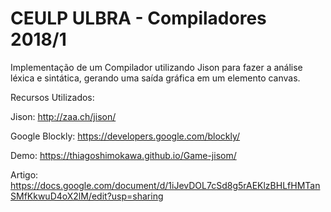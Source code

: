 # CEULP ULBRA - Compiladores 2018/1
Implementação de um Compilador utilizando Jison para fazer
a análise léxica e sintática, gerando uma saída gráfica 
em um elemento canvas.

Recursos Utilizados:

Jison: http://zaa.ch/jison/ 

Google Blockly: https://developers.google.com/blockly/


Demo: https://thiagoshimokawa.github.io/Game-jisom/

Artigo: https://docs.google.com/document/d/1iJevDOL7cSd8g5rAEKlzBHLfHMTanSMfKkwuD4oX2lM/edit?usp=sharing